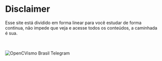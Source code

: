 # Disclaimer


Esse site está dividido em forma linear para você estudar de forma continua, não impede que veja e acesse todos os conteúdos, a caminhada é sua.

<br>
<br>

<img align="left"  src="https://hypescience.com/wp-content/uploads/2015/02/caminhadas-importancia.gif" alt="OpenCVismo Brasil Telegram">
